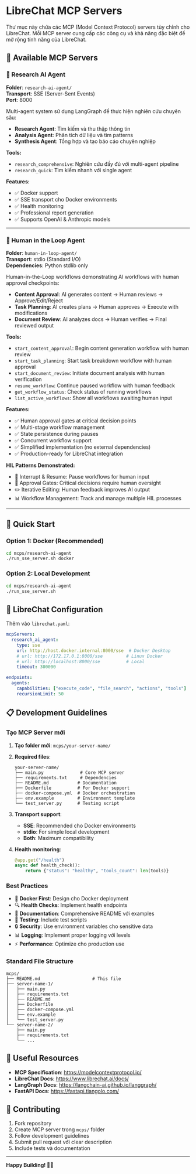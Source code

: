 # LibreChat MCP Servers

Thư mục này chứa các MCP (Model Context Protocol) servers tùy chỉnh cho LibreChat. Mỗi MCP server cung cấp các công cụ và khả năng đặc biệt để mở rộng tính năng của LibreChat.

## 📁 Available MCP Servers

### 🔬 Research AI Agent

**Folder**: `research-ai-agent/`  
**Transport**: SSE (Server-Sent Events)  
**Port**: 8000

Multi-agent system sử dụng LangGraph để thực hiện nghiên cứu chuyên sâu:

- **Research Agent**: Tìm kiếm và thu thập thông tin
- **Analysis Agent**: Phân tích dữ liệu và tìm patterns  
- **Synthesis Agent**: Tổng hợp và tạo báo cáo chuyên nghiệp

**Tools:**
- `research_comprehensive`: Nghiên cứu đầy đủ với multi-agent pipeline
- `research_quick`: Tìm kiếm nhanh với single agent

**Features:**
- ✅ Docker support
- ✅ SSE transport cho Docker environments
- ✅ Health monitoring
- ✅ Professional report generation
- ✅ Supports OpenAI & Anthropic models

---

### 🔄 Human in the Loop Agent

**Folder**: `human-in-loop-agent/`  
**Transport**: stdio (Standard I/O)  
**Dependencies**: Python stdlib only

Human-in-the-Loop workflows demonstrating AI workflows with human approval checkpoints:

- **Content Approval**: AI generates content → Human reviews → Approve/Edit/Reject
- **Task Planning**: AI creates plans → Human approves → Execute with modifications
- **Document Review**: AI analyzes docs → Human verifies → Final reviewed output

**Tools:**
- `start_content_approval`: Begin content generation workflow with human review
- `start_task_planning`: Start task breakdown workflow with human approval  
- `start_document_review`: Initiate document analysis with human verification
- `resume_workflow`: Continue paused workflow with human feedback
- `get_workflow_status`: Check status of running workflows
- `list_active_workflows`: Show all workflows awaiting human input

**Features:**
- ✅ Human approval gates at critical decision points
- ✅ Multi-stage workflow management
- ✅ State persistence during pauses
- ✅ Concurrent workflow support
- ✅ Simplified implementation (no external dependencies)
- ✅ Production-ready for LibreChat integration

**HIL Patterns Demonstrated:**
- 🔄 Interrupt & Resume: Pause workflows for human input
- 👥 Approval Gates: Critical decisions require human oversight
- ✏️ Iterative Editing: Human feedback improves AI output
- 📊 Workflow Management: Track and manage multiple HIL processes

---

## 🚀 Quick Start

### Option 1: Docker (Recommended)

```bash
cd mcps/research-ai-agent
./run_sse_server.sh docker
```

### Option 2: Local Development

```bash
cd mcps/research-ai-agent  
./run_sse_server.sh
```

## 🔧 LibreChat Configuration

Thêm vào `librechat.yaml`:

```yaml
mcpServers:
  research_ai_agent:
    type: sse
    url: http://host.docker.internal:8000/sse  # Docker Desktop
    # url: http://172.17.0.1:8000/sse         # Linux Docker
    # url: http://localhost:8000/sse          # Local
    timeout: 300000

endpoints:
  agents:
    capabilities: ["execute_code", "file_search", "actions", "tools"]
    recursionLimit: 50
```

## 📋 Development Guidelines

### Tạo MCP Server mới

1. **Tạo folder mới**: `mcps/your-server-name/`
2. **Required files**:
   ```
   your-server-name/
   ├── main.py              # Core MCP server
   ├── requirements.txt     # Dependencies
   ├── README.md           # Documentation
   ├── Dockerfile          # For Docker support
   ├── docker-compose.yml  # Docker orchestration
   ├── env.example         # Environment template
   └── test_server.py      # Testing script
   ```

3. **Transport support**:
   - **SSE**: Recommended cho Docker environments
   - **stdio**: For simple local development
   - **Both**: Maximum compatibility

4. **Health monitoring**:
   ```python
   @app.get("/health")
   async def health_check():
       return {"status": "healthy", "tools_count": len(tools)}
   ```

### Best Practices

- 🐳 **Docker First**: Design cho Docker deployment
- 🔍 **Health Checks**: Implement health endpoints
- 📝 **Documentation**: Comprehensive README với examples
- 🧪 **Testing**: Include test scripts
- 🔒 **Security**: Use environment variables cho sensitive data
- 📊 **Logging**: Implement proper logging với levels
- ⚡ **Performance**: Optimize cho production use

### Standard File Structure

```
mcps/
├── README.md                    # This file
├── server-name-1/
│   ├── main.py
│   ├── requirements.txt
│   ├── README.md
│   ├── Dockerfile
│   ├── docker-compose.yml
│   ├── env.example
│   └── test_server.py
└── server-name-2/
    ├── main.py
    ├── requirements.txt
    └── ...
```

## 🔗 Useful Resources

- **MCP Specification**: https://modelcontextprotocol.io/
- **LibreChat Docs**: https://www.librechat.ai/docs/
- **LangGraph Docs**: https://langchain-ai.github.io/langgraph/
- **FastAPI Docs**: https://fastapi.tiangolo.com/

## 🤝 Contributing

1. Fork repository
2. Create MCP server trong `mcps/` folder
3. Follow development guidelines
4. Submit pull request với clear description
5. Include tests và documentation

---

**Happy Building! 🔧🤖**
